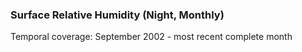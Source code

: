 ### Surface Relative Humidity (Night, Monthly)
Temporal coverage: September 2002 - most recent complete month
